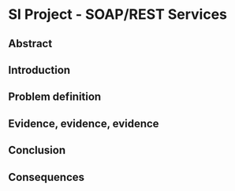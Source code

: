 # SI Project - SOAP/REST Services
## Abstract
## Introduction
## Problem definition
## Evidence, evidence, evidence
## Conclusion 
## Consequences
